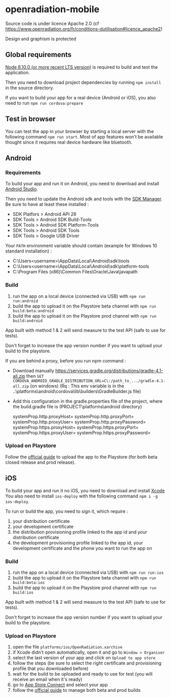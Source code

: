 # openradiation-mobile

Source code is under licence Apache 2.0 (cf https://www.openradiation.org/fr/conditions-dutilisation#licence_apache2)

Design and graphism is protected

## Global requirements

[Node 8.10.0 (or more recent LTS version)](https://nodejs.org/en/) is required to build and test the application.

Then you need to download project dependencies by running `npm install` in the source directory.

If you want to build your app for a real device (Android or iOS), you also need to run `npm run cordova:prepare`

## Test in browser

You can test the app in your browser by starting a local server with the following command `npm run start`.
Most of app features won't be available thought since it requires real device hardware like bluetooth.

## Android

### Requirements

To build your app and run it on Android, you need to download and install [Android Studio](https://developer.android.com/studio/).

Then you need to update the Android sdk and tools with the [SDK Manager](https://developer.android.com/studio/intro/update#sdk-manager). Be sure to have at least these installed :

- SDK Platfors > Android API 28
- SDK Tools > Android SDK Build-Tools
- SDK Tools > Android SDK Platform-Tools
- SDK Tools > Android SDK Tools
- SDK Tools > Google USB Driver

Your `PATH` environment variable should contain (example for Windows 10 standard installation) :

- C:\Users\<username>\AppData\Local\Android\sdk\tools
- C:\Users\<username>\AppData\Local\Android\sdk\platform-tools
- C:\Program Files (x86)\Common Files\Oracle\Java\javapath

### Build

1. run the app on a local device (connected via USB) with `npm run run:android`
2. build the app to upload it on the Playstore beta channel with `npm run build:beta:android`
3. build the app to upload it on the Playstore prod channel with `npm run build:android`

App built with method 1 & 2 will send measure to the test API (safe to use for tests).

Don't forget to increase the app version number if you want to upload your build to the playstore.

If you are behind a proxy, before you run npm command : 

- Download manually https://services.gradle.org/distributions/gradle-4.1-all.zip then `SET CORDOVA_ANDROID_GRADLE_DISTRIBUTION_URL=C\:/path_to_.../gradle-4.1-all.zip` (on windows)
(Rq : This env variable is in the ..\platforms\android\cordova\lib\builders\GradleBuilder.js file)
- Add this configuration in the gradle.properties file of the project, where the build.gradle file is (PROJECT\platforms\android directory)

    systemProp.http.proxyHost=
    systemProp.http.proxyPort=
    systemProp.http.proxyUser=
    systemProp.http.proxyPassword=
    systemProp.https.proxyHost=
    systemProp.https.proxyPort=
    systemProp.https.proxyUser=
    systemProp.https.proxyPassword=
    
### Upload on Playstore

Follow the [official guide](https://support.google.com/googleplay/android-developer/answer/7159011) to upload the app to the Playstore (for both beta closed release and prod release).

## iOS

To build your app and run it no iOS, you need to download and install [Xcode](https://developer.apple.com/xcode/)
You also need to install `ios-deploy` with the following command `npm i -g ios-deploy`.

To run or build the app, you need to sign it, which require :

1. your distribution certificate
2. your development certificate
3. the distribution provisioning profile linked to the app id and your distribution certificate
4. the development provisioning profile linked to the app id, your development certificate and the phone you want to run the app on

### Build

1. run the app on a local device (connected via USB) with `npm run run:ios`
2. build the app to upload it on the Playstore beta channel with `npm run build:beta:ios`
3. build the app to upload it on the Playstore prod channel with `npm run build:ios`

App built with method 1 & 2 will send measure to the test API (safe to use for tests).

Don't forget to increase the app version number if you want to upload your build to the playstore.

### Upload on Playstore

1. open the file `platforms/ios/OpenRadiation.xarchive`
2. if Xcode didn't open automatically, open it and go to `Window > Organiser`
3. select the last version of your app and click on `Upload to app store`
4. follow the steps (be sure to select the right certificate and provisioning profile that you downloaded before)
5. wait for the build to be uploaded and ready to use for test (you will receive an email when it's ready)
6. go to [App Store Connect](https://appstoreconnect.apple.com) and select your app
7. follow the [official guide](https://help.apple.com/app-store-connect/) to manage both beta and prod builds
